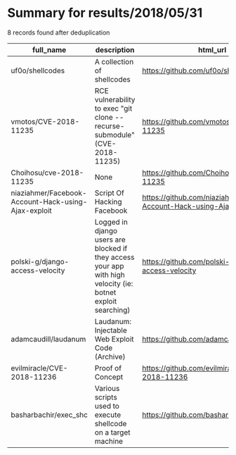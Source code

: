 
# Summary for results/2018/05/31
    
8 records found after deduplication

| full_name | description | html_url | matched_list | matched_count | pushed_at | size | stargazers_count | language | forks_count |
|-----------------------------------------------------|--------------------------------------------------------------------------------------------------------------|------------------------------------------------------------------------|------------------|-----------------|---------------------------|--------|--------------------|------------|---------------|
| uf0o/shellcodes | A collection of shellcodes | https://github.com/uf0o/shellcodes | ['shellcode'] | 1 | 2018-05-31 13:01:10+00:00 | 20 | 1 | Ruby | 1 |
| vmotos/CVE-2018-11235 | RCE vulnerability to exec "git clone --recurse-submodule" (CVE-2018-11235) | https://github.com/vmotos/CVE-2018-11235 | ['cve-2', 'rce'] | 2 | 2018-05-31 09:11:06+00:00 | 3 | 0 | nan | 1 |
| Choihosu/cve-2018-11235 | None | https://github.com/Choihosu/cve-2018-11235 | ['cve-2'] | 1 | 2018-05-31 13:29:06+00:00 | 0 | 0 | nan | 0 |
| niaziahmer/Facebook-Account-Hack-using-Ajax-exploit | Script Of Hacking Facebook | https://github.com/niaziahmer/Facebook-Account-Hack-using-Ajax-exploit | ['exploit'] | 1 | 2018-05-31 19:28:11+00:00 | 0 | 0 | | 0 |
| polski-g/django-access-velocity | Logged in django users are blocked if they access your app with high velocity (ie: botnet exploit searching) | https://github.com/polski-g/django-access-velocity | ['exploit'] | 1 | 2018-05-31 20:35:26+00:00 | 9 | 0 | Python | 0 |
| adamcaudill/laudanum | Laudanum: Injectable Web Exploit Code (Archive) | https://github.com/adamcaudill/laudanum | ['exploit'] | 1 | 2018-05-31 20:57:31+00:00 | 63 | 5 | PHP | 3 |
| evilmiracle/CVE-2018-11236 | Proof of Concept | https://github.com/evilmiracle/CVE-2018-11236 | ['cve-2'] | 1 | 2018-05-31 07:32:14+00:00 | 0 | 0 | nan | 0 |
| basharbachir/exec_shc | Various scripts used to execute shellcode on a target machine | https://github.com/basharbachir/exec_shc | ['shellcode'] | 1 | 2018-05-31 09:51:15+00:00 | 2 | 0 | Python | 0 |
